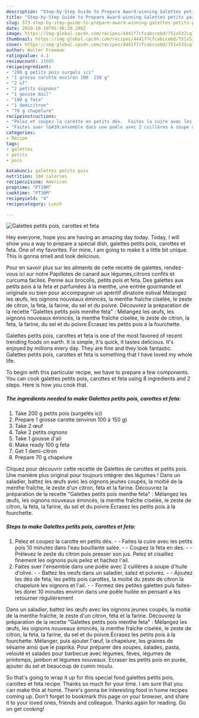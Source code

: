 ```yaml
---
description: "Step-by-Step Guide to Prepare Award-winning Galettes petits pois, carottes et feta"
title: "Step-by-Step Guide to Prepare Award-winning Galettes petits pois, carottes et feta"
slug: 573-step-by-step-guide-to-prepare-award-winning-galettes-petits-pois-carottes-et-feta
date: 2020-10-16T05:48:20.286Z
image: https://img-global.cpcdn.com/recipes/4441f7cfcabccebd/751x532cq70/galettes-petits-pois-carottes-et-feta-photo-principale-de-la-recette.jpg
thumbnail: https://img-global.cpcdn.com/recipes/4441f7cfcabccebd/751x532cq70/galettes-petits-pois-carottes-et-feta-photo-principale-de-la-recette.jpg
cover: https://img-global.cpcdn.com/recipes/4441f7cfcabccebd/751x532cq70/galettes-petits-pois-carottes-et-feta-photo-principale-de-la-recette.jpg
author: Walter Freeman
ratingvalue: 4.1
reviewcount: 11605
recipeingredient:
- "200 g petits pois surgels ici"
- "1 grosse carotte environ 100  150 g"
- "2 uf"
- "2 petits oignons"
- "1 gousse dail"
- "100 g feta"
- "1 demicitron"
- "70 g chapelure"
recipeinstructions:
- "Pelez et coupez la carotte en petits dés.  Faites la cuire avec les petits pois 10 minutes dans l&#39;eau bouillante salée.  Coupez la feta en des.  Prélevez le zeste du citron puis presser son jus. Pelez et cisaillez finement les oignons puis pelez et hachez I&#39;ail."
- "Faites suer l&#39;ensemble dans une poêle avec 2 cuillères à soupe d&#39;huile d&#39;olive.  Battez les oeufs dans un saladier, salez et poivrez.  Ajoutez les dés de feta, les petits pois carottes, la moitié du zeste de citron la chapelure les oignons et l&#39;ail.  Formez des petites galettes puis faites-les dorer 10 minutes environ dans une poêle huilée en pensant a les retourner régulièrement"
categories:
- Recipe
tags:
- galettes
- petits
- pois

katakunci: galettes petits pois 
nutrition: 104 calories
recipecuisine: American
preptime: "PT19M"
cooktime: "PT30M"
recipeyield: "4"
recipecategory: Lunch

---
```



![Galettes petits pois, carottes et feta](https://img-global.cpcdn.com/recipes/4441f7cfcabccebd/751x532cq70/galettes-petits-pois-carottes-et-feta-photo-principale-de-la-recette.jpg)

Hey everyone, hope you are having an amazing day today. Today, I will show you a way to prepare a special dish, galettes petits pois, carottes et feta. One of my favorites. For mine, I am going to make it a little bit unique. This is gonna smell and look delicious.

Pour en savoir plus sur les aliments de cette recette de galettes, rendez-vous ici sur notre Papillotes de canard aux légumes,citrons confits et curcuma faciles. Penne aux brocolis, petits pois et feta. Des galettes aux petits pois à la feta et parfumées à la menthe, une entrée gourmande et originale ou bien pour accompagner un apéritif dînatoire estival Mélangez les œufs, les oignons nouveaux émincés, la menthe fraîche ciselée, le zeste de citron, la feta, la farine, du sel et du poivre. Découvrez la préparation de la recette &#34;Galettes petits pois menthe feta&#34; : Mélangez les œufs, les oignons nouveaux émincés, la menthe fraîche ciselée, le zeste de citron, la feta, la farine, du sel et du poivre.Écrasez les petits pois à la fourchette.

Galettes petits pois, carottes et feta is one of the most favored of recent trending foods on earth. It is simple, it's quick, it tastes delicious. It's enjoyed by millions every day. They are fine and they look fantastic. Galettes petits pois, carottes et feta is something that I have loved my whole life.


To begin with this particular recipe, we have to prepare a few components. You can cook galettes petits pois, carottes et feta using 8 ingredients and 2 steps. Here is how you cook that.

<!--inarticleads1-->

##### The ingredients needed to make Galettes petits pois, carottes et feta:

1. Take 200 g petits pois (surgelés ici)
1. Prepare 1 grosse carotte (environ 100 à 150 g)
1. Take 2 œuf
1. Take 2 petits oignons
1. Take 1 gousse d&#39;ail
1. Make ready 100 g feta
1. Get 1 demi-citron
1. Prepare 70 g chapelure


Cliquez pour découvrir cette recette de Galettes de carottes et petits pois. Une manière plus original pour toujours intégrer des légumes ! Dans un saladier, battez les œufs avec les oignons jeunes coupés, la moitié de la menthe fraîche, le zeste d&#39;un citron, féta et la farine. Découvrez la préparation de la recette &#34;Galettes petits pois menthe feta&#34; : Mélangez les œufs, les oignons nouveaux émincés, la menthe fraîche ciselée, le zeste de citron, la feta, la farine, du sel et du poivre.Écrasez les petits pois à la fourchette. 

<!--inarticleads2-->

##### Steps to make Galettes petits pois, carottes et feta:

1. Pelez et coupez la carotte en petits dés. -  - Faites la cuire avec les petits pois 10 minutes dans l&#39;eau bouillante salée. -  - Coupez la feta en des. -  - Prélevez le zeste du citron puis presser son jus. Pelez et cisaillez finement les oignons puis pelez et hachez I&#39;ail.
1. Faites suer l&#39;ensemble dans une poêle avec 2 cuillères à soupe d&#39;huile d&#39;olive. -  - Battez les oeufs dans un saladier, salez et poivrez. -  - Ajoutez les dés de feta, les petits pois carottes, la moitié du zeste de citron la chapelure les oignons et l&#39;ail. -  - Formez des petites galettes puis faites-les dorer 10 minutes environ dans une poêle huilée en pensant a les retourner régulièrement


Dans un saladier, battez les œufs avec les oignons jeunes coupés, la moitié de la menthe fraîche, le zeste d&#39;un citron, féta et la farine. Découvrez la préparation de la recette &#34;Galettes petits pois menthe feta&#34; : Mélangez les œufs, les oignons nouveaux émincés, la menthe fraîche ciselée, le zeste de citron, la feta, la farine, du sel et du poivre.Écrasez les petits pois à la fourchette. Mélanger, puis ajouter l&#39;œuf, la chapelure, les graines de sésame ainsi que le paprika. Pour préparer des soupes, salades, pasta, velouté et salades pour barbecue avec légumes, fèves, légumes de printemps, jambon et légumes nouveaux. Ecraser les petits pois en purée, ajouter du sel et beaucoup de cumin moulu. 

So that's going to wrap it up for this special food galettes petits pois, carottes et feta recipe. Thanks so much for your time. I am sure that you can make this at home. There's gonna be interesting food in home recipes coming up. Don't forget to bookmark this page on your browser, and share it to your loved ones, friends and colleague. Thanks again for reading. Go on get cooking!
